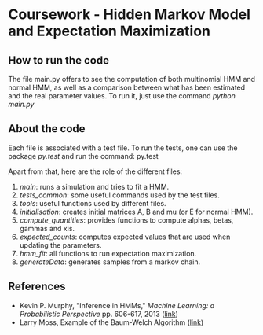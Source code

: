 Coursework - Hidden Markov Model and Expectation Maximization
==============================================================

How to run the code
------------

The file main.py offers to see the computation of both multinomial HMM and normal HMM, as well as a comparison between what has been estimated and the real parameter values. 
To run it, just use the command *python main.py*


About the code
----------------

Each file is associated with a test file. To run the tests, one can use the package *py.test* and run the command:
py.test

Apart from that, here are the role of the different files:

1. *main*: runs a simulation and tries to fit a HMM.
2. *tests_common*: some useful commands used by the test files.
3. *tools*: useful functions used by different files.
4. *initialisation*: creates initial matrices A, B and mu (or E for normal HMM).
5. *compute_quantities*: provides functions to compute alphas, betas, gammas and xis. 
6. *expected_counts*: computes expected values that are used when updating the parameters.
7. *hmm_fit*: all functions to run expectation maximization.
8. *generateData*: generates samples from a markov chain.

References
-----------

- Kevin P. Murphy, "Inference in HMMs," *Machine Learning: a Probabilistic Perspective* pp. 606-617, 2013 ([link](https://www.cs.ubc.ca/~murphyk/MLbook/))
- Larry Moss, Example of the Baum-Welch Algorithm ([link](chrome-extension://ecnphlgnajanjnkcmbpancdjoidceilk/http://www.indiana.edu/~iulg/moss/hmmcalculations.pdf))
